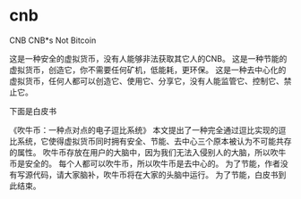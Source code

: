 cnb
===

CNB
CNB*s Not Bitcoin


这是一种安全的虚拟货币，没有人能够非法获取其它人的CNB。
这是一种节能的虚拟货币，创造它，你不需要任何矿机，低能耗，更环保。
这是一种去中心化的虚拟货币，任何人都可以创造它、使用它、分享它，没有人能监管它、控制它、禁止它。


下面是白皮书

《吹牛币：一种点对点的电子逗比系统》
本文提出了一种完全通过逗比实现的逗比系统，它使得虚拟货币同时拥有安全、节能、去中心三个原本被认为不可能共存的属性。
吹牛币存放在用户的大脑中，因为我们无法入侵别人的大脑，所以吹牛币是安全的。
每个人都可以吹牛币，所以吹牛币是去中心的。
为了节能，作者没有写源代码，请大家脑补，吹牛币将在大家的头脑中运行。
为了节能，白皮书到此结束。
